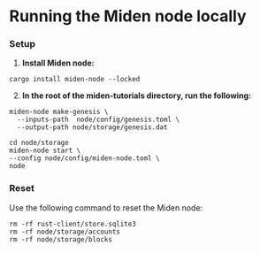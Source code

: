# Running the Miden node locally

### Setup

1. **Install Miden node:**

```
cargo install miden-node --locked
```

2. **In the root of the miden-tutorials directory, run the following:**

```
miden-node make-genesis \
  --inputs-path  node/config/genesis.toml \
  --output-path node/storage/genesis.dat

cd node/storage
miden-node start \
--config node/config/miden-node.toml \
node
```

### Reset

Use the following command to reset the Miden node:

```
rm -rf rust-client/store.sqlite3
rm -rf node/storage/accounts
rm -rf node/storage/blocks
```
